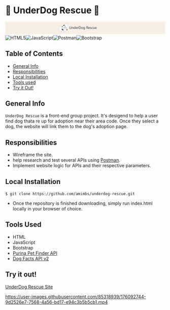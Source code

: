 # :dog: UnderDog Rescue :dog:

![Banner](./assets/banner.JPG)
![HTML5](https://img.shields.io/badge/html5-%23E34F26.svg?style=for-the-badge&logo=html5&logoColor=white)![JavaScript](https://img.shields.io/badge/javascript-%23323330.svg?style=for-the-badge&logo=javascript&logoColor=%23F7DF1E)![Postman](https://img.shields.io/badge/Postman-FF6C37?style=for-the-badge&logo=postman&logoColor=white)![Bootstrap](https://img.shields.io/badge/bootstrap-%23563D7C.svg?style=for-the-badge&logo=bootstrap&logoColor=white)

## Table of Contents
* [General Info](#general-info)
* [Responsibilities](#responsibilities)
* [Local Installation](#local-installation)
* [Tools used](#tools-used)
* [Try it Out!](#try-it-out)

## General Info
`UnderDog Rescue` is a front-end group project. It's desigend to help a user find dog thata re up for adoption near their area code. Once they select a dog, the website will link them to the dog's adoption page.

## Responsibilities
- Wireframe the site.
- help research and test several APIs using [Postman](https://www.postman.com/).
- Implement website logic for APIs and their respective parameters.

## Local Installation
```console
$ git clone https://github.com/amimbs/underdog-rescue.git
```
- Once the repository is finished downloading, simply run index.html locally in your browser of choice.

## Tools Used
- HTML
- JavaScript
- Bootstrap
- [Purina Pet Finder API](https://www.petfinder.com/purina-cares-partnership/)
- [Dog Facts API v2](https://github.com/DucNgn/Dog-Facts-API-v2.git)

## Try it out!

[UnderDog Rescue Site](https://underdog-rescue.netlify.app/)

https://user-images.githubusercontent.com/85318939/176092744-9d2526e7-7568-4a56-bd17-e94c3b5b5cb1.mp4

